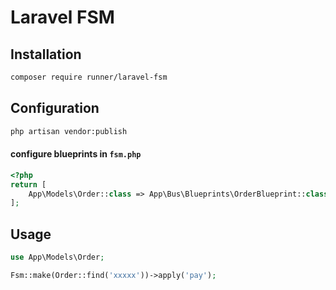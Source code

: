 # Laravel FSM

## Installation

```bash
composer require runner/laravel-fsm
```

## Configuration

```bash
php artisan vendor:publish
```

#### configure blueprints in `fsm.php`

```php
<?php
return [
    App\Models\Order::class => App\Bus\Blueprints\OrderBlueprint::class,
];
```

## Usage

```php
use App\Models\Order;

Fsm::make(Order::find('xxxxx'))->apply('pay');
```